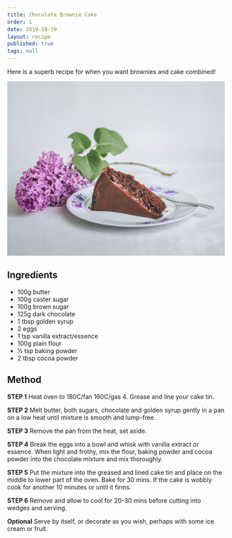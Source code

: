 ```yaml
---
title: Chocolate Brownie Cake
order: 1
date: 2019-10-19
layout: recipe
published: true
tags: null
---
```

Here is a superb recipe for when you want brownies and cake combined!

![A slice of chocolate cake on a white plate with lilac placed beside it](../uploads/chocolatecake.jpg "Chocolate Brownie Cake")

## Ingredients

* 100g butter
* 100g caster sugar
* 100g brown sugar
* 125g dark chocolate
* 1 tbsp golden syrup
* 2 eggs
* 1 tsp vanilla extract/essence
* 100g plain flour
* ½ tsp baking powder
* 2 tbsp cocoa powder

## Method

**STEP 1**
Heat oven to 180C/fan 160C/gas 4. Grease and line your cake tin.

**STEP 2**
Melt butter, both sugars, chocolate and golden syrup gently in a pan on a low heat until mixture is smooth and lump-free.

**STEP 3**
Remove the pan from the heat, set aside.

**STEP 4**
Break the eggs into a bowl and whisk with vanilla extract or essence. When light and frothy, mix the flour, baking powder and cocoa powder into the chocolate mixture and mix thoroughly.

**STEP 5**
Put the mixture into the greased and lined cake tin and place on the middle to lower part of the oven. Bake for 30 mins. If the cake is wobbly cook for another 10 minutes or until it firms.

**STEP 6**
Remove and allow to cool for 20-30 mins before cutting into wedges and serving.

**Optional**
Serve by itself, or decorate as you wish, perhaps with some ice cream or fruit.